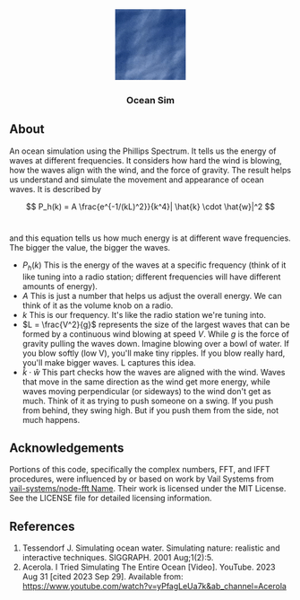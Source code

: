 <div align="center">
  <a href="https://github.com/PaperMonoid/OceanSim">
	<img src="images/ocean-sim.gif"/>
  </a>
  <h3 align="center">Ocean Sim</h3>
</div>

## About

An ocean simulation using the Phillips Spectrum. It tells us the energy of waves at different frequencies. It considers how hard the wind is blowing, how the waves align with the wind, and the force of gravity. The result helps us understand and simulate the movement and appearance of ocean waves. It is described by

$$ P_h(k) = A \frac{e^{-1/(kL)^2}}{k^4}| \hat{k} \cdot \hat{w}|^2 $$
<br/>

and this equation tells us how much energy is at different wave frequencies. The bigger the value, the bigger the waves.

+ $P_h(k)$ This is the energy of the waves at a specific frequency (think of it like tuning into a radio station; different frequencies will have different amounts of energy).
+ $A$ This is just a number that helps us adjust the overall energy. We can think of it as the volume knob on a radio.
+ $k$ This is our frequency. It's like the radio station we're tuning into.
+ $L = \frac{V^2}{g}$ represents the size of the largest waves that can be formed by a continuous wind blowing at speed $V$. While $g$ is the force of gravity pulling the waves down. Imagine blowing over a bowl of water. If you blow softly (low V), you'll make tiny ripples. If you blow really hard, you'll make bigger waves. L captures this idea.
+ $\hat{k} \cdot \hat{w}$ This part checks how the waves are aligned with the wind. Waves that move in the same direction as the wind get more energy, while waves moving perpendicular (or sideways) to the wind don't get as much. Think of it as trying to push someone on a swing. If you push from behind, they swing high. But if you push them from the side, not much happens.

## Acknowledgements
Portions of this code, specifically the complex numbers, FFT, and IFFT procedures, were influenced by or based on work by Vail Systems from [vail-systems/node-fft Name](https://github.com/vail-systems/node-fft). Their work is licensed under the MIT License. See the LICENSE file for detailed licensing information.

## References
1. Tessendorf J. Simulating ocean water. Simulating nature: realistic and interactive techniques. SIGGRAPH. 2001 Aug;1(2):5.
2. Acerola. I Tried Simulating The Entire Ocean [Video]. YouTube. 2023 Aug 31 [cited 2023 Sep 29]. Available from: https://www.youtube.com/watch?v=yPfagLeUa7k&ab_channel=Acerola
